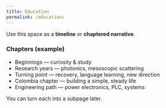 ```yaml
---
title: Education
permalink: /education/
---
```


Use this space as a **timeline** or **chaptered narrative**.

### Chapters (example)
- Beginnings — curiosity & study
- Research years — photonics, mesoscopic scattering
- Turning point — recovery, language learning, new direction
- Colombia chapter — building a simple, steady life
- Engineering path — power electronics, PLC, systems

You can turn each into a subpage later.
